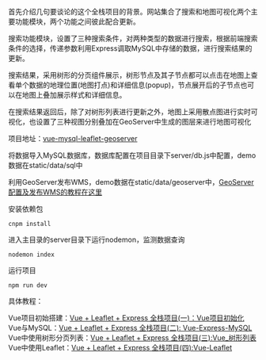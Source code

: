 首先介绍几句要谈论的这个全栈项目的背景。网站集合了搜索和地图可视化两个主要功能模块，两个功能之间彼此配合更新。

搜索功能模块，设置了三种搜索条件，对两种类型的数据进行搜索，根据前端搜索条件的选择，传递参数利用Express调取MySQL中存储的数据，进行搜索结果的更新。

搜索结果，采用树形的分页组件展示，树形节点及其子节点都可以点击在地图上查看单个数据的地理位置(地图打点)和详细信息(popup)，节点展开后的子节点也可以在地图上叠加展示样式和详细信息。

在搜索结果返回后，除了对树形列表进行更新之外，地图上采用散点图进行实时可视化，也设置了三种视图分别叠加在GeoServer中生成的图层来进行地图可视化

项目地址：[vue-mysql-leaflet-geoserver](https://github.com/zhangmingemma/vue-mysql-leaflet-geoserver)

将数据导入MySQL数据库，数据库配置在项目目录下server/db.js中配置，demo数据在static/data/sql中

利用GeoServer发布WMS，demo数据在static/data/geoserver中，[GeoServer配置及发布WMS的教程在这里](https://zhangmingemma.github.io/2017/08/geoserver-install/)

安装依赖包

```
cnpm install
```

进入主目录的server目录下运行nodemon，监测数据查询

```
nodemon index
```

运行项目

```
npm run dev
```

具体教程：

Vue项目初始搭建：[Vue + Leaflet + Express 全栈项目(一)：Vue项目初始化](https://zhangmingemma.github.io/2017/09/Vue-Project1/)
Vue与MySQL：[Vue + Leaflet + Express 全栈项目(二): Vue-Express-MySQL](https://zhangmingemma.github.io/2017/09/Vue-Project2/)
Vue中使用树形分页列表：[Vue + Leaflet + Express 全栈项目(三):Vue_树形列表](https://zhangmingemma.github.io/2017/11/Vue-Project3/)
Vue中使用Leaflet：[Vue + Leaflet + Express 全栈项目(四):Vue-Leaflet](https://zhangmingemma.github.io/2017/11/Vue-Project4/)
